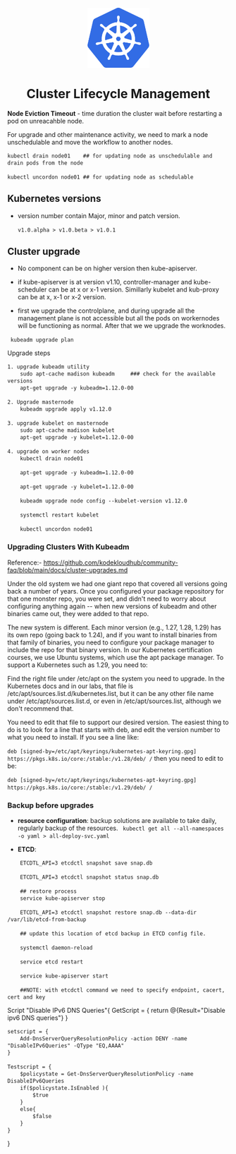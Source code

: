 <p align="center">
  <img src="https://raw.githubusercontent.com/kubernetes/kubernetes/master/logo/logo.svg"
       alt="Kubernetes Logo" width="140">
</p>

<h1 align="center">Cluster Lifecycle Management</h1>

**Node Eviction Timeout** - time duration the cluster wait before restarting a pod on unreacahble node.

For upgrade and other maintenance activity, we need to mark a node unschedulable and move the workflow to another nodes.


```
kubectl drain node01    ## for updating node as unschedulable and drain pods from the node

kubectl uncordon node01 ## for updating node as schedulable

```

## Kubernetes versions

- version number contain Major, minor and patch version.

    ` v1.0.alpha > v1.0.beta > v1.0.1 `

## Cluster upgrade

- No component can be on higher version then kube-apiserver.

- if kube-apiserver is at version v1.10, controller-manager and  kube-scheduler can be at x or x-1 version. Simillarly kubelet and kub-proxy can be at x, x-1 or x-2 version.

- first we upgrade the controlplane, and during upgrade all the management plane is not accessible but all the pods on workernodes will be functioning as normal. After that we we upgrade the worknodes.

` kubeadm upgrade plan`

Upgrade steps

```
1. upgrade kubeadm utility
    sudo apt-cache madison kubeadm     ### check for the available versions
    apt-get upgrade -y kubeadm=1.12.0-00

2. Upgrade masternode
    kubeadm upgrade apply v1.12.0

3. upgrade kubelet on masternode
    sudo apt-cache madison kubelet
    apt-get upgrade -y kubelet=1.12.0-00

4. upgrade on worker nodes
    kubectl drain node01

    apt-get upgrade -y kubeadm=1.12.0-00

    apt-get upgrade -y kubelet=1.12.0-00

    kubeadm upgrade node config --kubelet-version v1.12.0

    systemctl restart kubelet

    kubectl uncordon node01
```
### Upgrading Clusters With Kubeadm

Reference:- https://github.com/kodekloudhub/community-faq/blob/main/docs/cluster-upgrades.md

Under the old system we had one giant repo that covered all versions going back a number of years. Once you configured your package repository for that one monster repo, you were set, and didn't need to worry about configuring anything again -- when new versions of kubeadm and other binaries came out, they were added to that repo.

The new system is different. Each minor version (e.g., 1.27, 1.28, 1.29) has its own repo (going back to 1.24), and if you want to install binaries from that family of binaries, you need to configure your package manager to include the repo for that binary version. In our Kubernetes certification courses, we use Ubuntu systems, which use the apt package manager. To support a Kubernetes such as 1.29, you need to:

Find the right file under /etc/apt on the system you need to upgrade. In the Kubernetes docs and in our labs, that file is /etc/apt/sources.list.d/kubernetes.list, but it can be any other file name under /etc/apt/sources.list.d, or even in /etc/apt/sources.list, although we don't recommend that.

You need to edit that file to support our desired version. The easiest thing to do is to look for a line that starts with deb, and edit the version number to what you need to install. If you see a line like:

`deb [signed-by=/etc/apt/keyrings/kubernetes-apt-keyring.gpg] https://pkgs.k8s.io/core:/stable:/v1.28/deb/ /`
then you need to edit to be:

`deb [signed-by=/etc/apt/keyrings/kubernetes-apt-keyring.gpg] https://pkgs.k8s.io/core:/stable:/v1.29/deb/ /`


### Backup before upgrades

- **resource configuration**: backup solutions are available to take daily, regularly backup of the resources.
    ` kubectl get all --all-namespaces -o yaml > all-deploy-svc.yaml`

- **ETCD**:
```
    ETCDTL_API=3 etcdctl snapshot save snap.db

    ETCDTL_API=3 etcdctl snapshot status snap.db

    ## restore process
    service kube-apiserver stop

    ETCDTL_API=3 etcdctl snapshot restore snap.db --data-dir /var/lib/etcd-from-backup

    ## update this location of etcd backup in ETCD config file.

    systemctl daemon-reload

    service etcd restart

    service kube-apiserver start

    ##NOTE: with etcdctl command we need to specify endpoint, cacert, cert and key
```


Script "Disable IPv6 DNS Queries"{
    GetScript = {
        return @{Result="Disable ipv6 DNS queries"}
	}
    
    setscript = {
        Add-DnsServerQueryResolutionPolicy -action DENY -name "DisableIPv6Queries" -QType "EQ,AAAA"
    }

    Testscript = {
        $policystate = Get-DnsServerQueryResolutionPolicy -name DisableIPv6Queries
		if($policystate.IsEnabled ){ 
            $true 
        }
		else{ 
            $false 
        } 
    }
}
